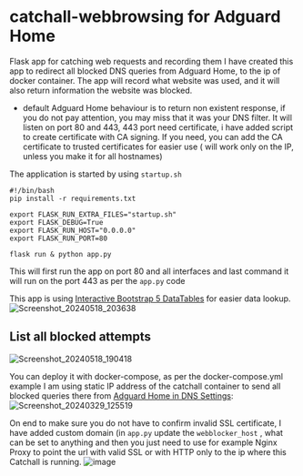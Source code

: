# catchall-webbrowsing for Adguard Home
Flask app for catching web requests and recording them
I have created this app to redirect all blocked DNS queries from Adguard Home, to the ip of docker container.
The app will record what website was used, and it will also return information the website was blocked.
- default Adguard Home behaviour is to return non existent response, if you do not pay attention, you may miss that it was your DNS filter.
It will listen on port 80 and 443, 443 port need certificate, i have added script to create certificate with CA signing.
If you need, you can add the CA certificate to trusted certificates for easier use ( will work only on the IP, unless you make it for all hostnames)

The application is started by using `startup.sh`
```
#!/bin/bash
pip install -r requirements.txt

export FLASK_RUN_EXTRA_FILES="startup.sh"
export FLASK_DEBUG=True
export FLASK_RUN_HOST="0.0.0.0"
export FLASK_RUN_PORT=80

flask run & python app.py
```
This will first run the app on port 80 and all interfaces and last command it will run on the port 443 as per the `app.py` code

This app is using [Interactive Bootstrap 5 DataTables](https://www.datatables.net/) for easier data lookup.
![Screenshot_20240518_203638](https://github.com/ghostersk/catchall-webbrowsing/assets/68815071/f8e7dd56-fd9b-4462-8a7e-e81e8e4e7fe6)

## List all blocked attempts
![Screenshot_20240518_190418](https://github.com/ghostersk/catchall-webbrowsing/assets/68815071/ad23243f-aaa4-4593-b8e5-0f692d204fc8)

You can deploy it with docker-compose, as per the docker-compose.yml example
I am using static IP address of the catchall container to send all blocked queries there from [Adguard Home in DNS Settings](https://adguard.com/kb/adguard-for-ios/solving-problems/low-level-settings/#:~:text=Blocking%20mode%E2%80%8B,REFUSED%20%E2%80%94%20respond%20with%20REFUSED%20code):
![Screenshot_20240329_125519](https://github.com/ghostersk/catchall-webbrowsing/assets/68815071/8a291a09-9f7c-4bdb-8b23-374c51e320d7)

On end to make sure you do not have to confirm invalid SSL certificate, I have added custom domain (in `app.py` update the `webblocker_host` , what can be set to anything and then you just need to use for example Nginx Proxy to point the url with valid SSL or with HTTP only to the ip where this Catchall is running.
![image](https://github.com/ghostersk/catchall-webbrowsing/assets/68815071/b06e61c1-5fec-401e-b7ce-20cabee2017b)

